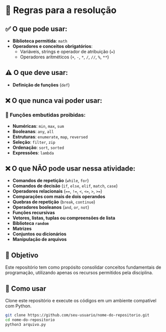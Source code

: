 # 📌 Regras para a resolução

## ✅ O que pode usar:
- **Biblioteca permitida**: `math`
- **Operadores e conceitos obrigatórios**:
  - Variáveis, strings e operador de atribuição (`=`)
  - Operadores aritméticos (`+`, `-`, `*`, `/`, `//`, `%`, `**`)

## ⚠️ O que deve usar:
- **Definição de funções** (`def`)

## ❌ O que nunca vai poder usar:
### 🚫 Funções embutidas proibidas:
- **Numéricas**: `min`, `max`, `sum`
- **Booleanas**: `any`, `all`
- **Estruturas**: `enumerate`, `map`, `reversed`
- **Seleção**: `filter`, `zip`
- **Ordenação**: `sort`, `sorted`
- **Expressões**: `lambda`

## ❌ O que **NÃO** pode usar nessa atividade:
- **Comandos de repetição** (`while`, `for`)
- **Comandos de decisão** (`if`, `else`, `elif`, `match`, `case`)
- **Operadores relacionais** (`==`, `!=`, `<`, `<=`, `>`, `>=`)
- **Comparações com mais de dois operandos**
- **Quebras de repetição** (`break`, `continue`)
- **Operadores booleanos** (`and`, `or`, `not`)
- **Funções recursivas**
- **Vetores, listas, tuplas ou compreensões de lista**
- **Biblioteca `random`**
- **Matrizes**
- **Conjuntos ou dicionários**
- **Manipulação de arquivos**

## 🎯 Objetivo  
Este repositório tem como propósito consolidar conceitos fundamentais de programação, utilizando apenas os recursos permitidos pela disciplina.  

## 🚀 Como usar  
Clone este repositório e execute os códigos em um ambiente compatível com Python.  

```bash
git clone https://github.com/seu-usuario/nome-do-repositorio.git
cd nome-do-repositorio
python3 arquivo.py
